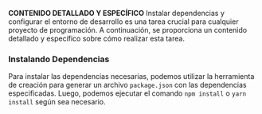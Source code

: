 **CONTENIDO DETALLADO Y ESPECÍFICO**
Instalar dependencias y configurar el entorno de desarrollo es una tarea crucial para cualquier proyecto de programación. A continuación, se proporciona un contenido detallado y específico sobre cómo realizar esta tarea.
### Instalando Dependencias
Para instalar las dependencias necesarias, podemos utilizar la herramienta de creación para generar un archivo `package.json` con las dependencias especificadas. Luego, podemos ejecutar el comando `npm install` o `yarn install` según sea necesario.